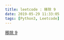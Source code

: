 ```yaml
---
title: leetcode : 移除 9
date: 2019-05-29 11:33:05
tags: [Python3, Leetcode]
---
```


[移除 9](https://leetcode-cn.com/problems/remove-9/)


